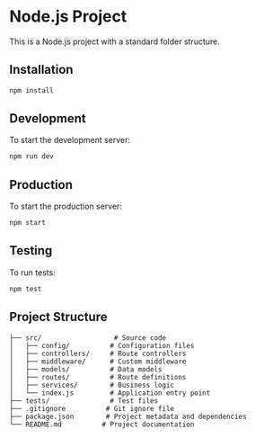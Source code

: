# Node.js Project

This is a Node.js project with a standard folder structure.

## Installation

```bash
npm install
```

## Development

To start the development server:

```bash
npm run dev
```

## Production

To start the production server:

```bash
npm start
```

## Testing

To run tests:

```bash
npm test
```

## Project Structure

```
├── src/                  # Source code
│   ├── config/          # Configuration files
│   ├── controllers/     # Route controllers
│   ├── middleware/      # Custom middleware
│   ├── models/          # Data models
│   ├── routes/          # Route definitions
│   ├── services/        # Business logic
│   └── index.js         # Application entry point
├── tests/               # Test files
├── .gitignore          # Git ignore file
├── package.json        # Project metadata and dependencies
└── README.md          # Project documentation
``` 